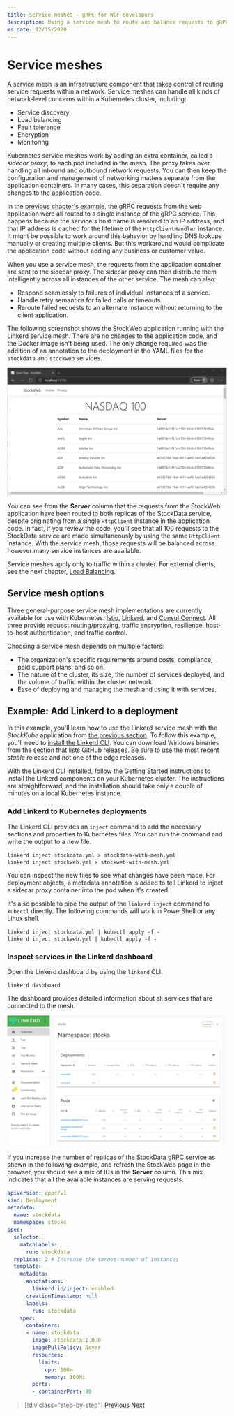```yaml
---
title: Service meshes - gRPC for WCF developers
description: Using a service mesh to route and balance requests to gRPC services in a Kubernetes cluster.
ms.date: 12/15/2020
---
```


# Service meshes

A service mesh is an infrastructure component that takes control of routing service requests within a network. Service meshes can handle all kinds of network-level concerns within a Kubernetes cluster, including:

- Service discovery
- Load balancing
- Fault tolerance
- Encryption
- Monitoring

Kubernetes service meshes work by adding an extra container, called a *sidecar proxy*, to each pod included in the mesh. The proxy takes over handling all inbound and outbound network requests. You can then keep the configuration and management of networking matters separate from the application containers. In many cases, this separation doesn't require any changes to the application code.

In the [previous chapter's example](kubernetes.md#test-the-application), the gRPC requests from the web application were all routed to a single instance of the gRPC service. This happens because the service's host name is resolved to an IP address, and that IP address is cached for the lifetime of the `HttpClientHandler` instance. It might be possible to work around this behavior by handling DNS lookups manually or creating multiple clients. But this workaround would complicate the application code without adding any business or customer value.

When you use a service mesh, the requests from the application container are sent to the sidecar proxy. The sidecar proxy can then distribute them intelligently across all instances of the other service. The mesh can also:

- Respond seamlessly to failures of individual instances of a service.
- Handle retry semantics for failed calls or timeouts.
- Reroute failed requests to an alternate instance without returning to the client application.

The following screenshot shows the StockWeb application running with the Linkerd service mesh. There are no changes to the application code, and the Docker image isn't being used. The only change required was the addition of an annotation to the deployment in the YAML files for the `stockdata` and `stockweb` services.

![StockWeb with service mesh](media/service-mesh/stockweb-servicemesh-screenshot.png)

You can see from the **Server** column that the requests from the StockWeb application have been routed to both replicas of the StockData service, despite originating from a single `HttpClient` instance in the application code. In fact, if you review the code, you'll see that all 100 requests to the StockData service are made simultaneously by using the same `HttpClient` instance. With the service mesh, those requests will be balanced across however many service instances are available.

Service meshes apply only to traffic within a cluster. For external clients, see the next chapter, [Load Balancing](load-balancing.md).

## Service mesh options

Three general-purpose service mesh implementations are currently available for use with Kubernetes: [Istio](https://istio.io), [Linkerd](https://linkerd.io), and [Consul Connect](https://consul.io/mesh.html). All three provide request routing/proxying, traffic encryption, resilience, host-to-host authentication, and traffic control.

Choosing a service mesh depends on multiple factors:

- The organization's specific requirements around costs, compliance, paid support plans, and so on.
- The nature of the cluster, its size, the number of services deployed, and the volume of traffic within the cluster network.
- Ease of deploying and managing the mesh and using it with services.

## Example: Add Linkerd to a deployment

In this example, you'll learn how to use the Linkerd service mesh with the *StockKube* application from [the previous section](kubernetes.md).
To follow this example, you'll need to [install the Linkerd CLI](https://linkerd.io/2/getting-started/#step-1-install-the-cli). You can download Windows binaries from the section that lists GitHub releases. Be sure to use the most recent *stable* release and not one of the edge releases.

With the Linkerd CLI installed, follow the [Getting Started](https://linkerd.io/2/getting-started/index.html) instructions to install the Linkerd components on your Kubernetes cluster. The instructions are straightforward, and the installation should take only a couple of minutes on a local Kubernetes instance.

### Add Linkerd to Kubernetes deployments

The Linkerd CLI provides an `inject` command to add the necessary sections and properties to Kubernetes files. You can run the command and write the output to a new file.

```console
linkerd inject stockdata.yml > stockdata-with-mesh.yml
linkerd inject stockweb.yml > stockweb-with-mesh.yml
```

You can inspect the new files to see what changes have been made. For deployment objects, a metadata annotation is added to tell Linkerd to inject a sidecar proxy container into the pod when it's created.

It's also possible to pipe the output of the `linkerd inject` command to `kubectl` directly. The following commands will work in PowerShell or any Linux shell.

```console
linkerd inject stockdata.yml | kubectl apply -f -
linkerd inject stockweb.yml | kubectl apply -f -
```

### Inspect services in the Linkerd dashboard

Open the Linkerd dashboard by using the `linkerd` CLI.

```console
linkerd dashboard
```

The dashboard provides detailed information about all services that are connected to the mesh.

![Linkerd dashboard showing StockKube applications](media/service-mesh/linkerd-screenshot.png)

If you increase the number of replicas of the StockData gRPC service as shown in the following example, and refresh the StockWeb page in the browser, you should see a mix of IDs in the **Server** column. This mix indicates that all the available instances are serving requests.

```yaml
apiVersion: apps/v1
kind: Deployment
metadata:
  name: stockdata
  namespace: stocks
spec:
  selector:
    matchLabels:
      run: stockdata
  replicas: 2 # Increase the target number of instances
  template:
    metadata:
      annotations:
        linkerd.io/inject: enabled
      creationTimestamp: null
      labels:
        run: stockdata
    spec:
      containers:
      - name: stockdata
        image: stockdata:1.0.0
        imagePullPolicy: Never
        resources:
          limits:
            cpu: 100m
            memory: 100Mi
        ports:
        - containerPort: 80
```

>[!div class="step-by-step"]
>[Previous](kubernetes.md)
>[Next](load-balancing.md)
